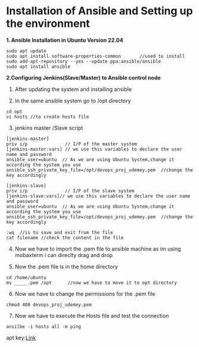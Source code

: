 # Installation of Ansible and Setting up the environment

**1. Ansible Installation in Ubuntu Version 22.04**
```
sudo apt update
sudo apt install software-properties-common       //used to install
sudo add-apt-repository --yes --update ppa:ansible/ansible
sudo apt install ansible
```
**2.Configuring Jenkins(Slave/Master) to Ansible control node**

1. After updating the system and installing ansible
   
2. In the same  ansible system go to /opt directory
```
cd opt
vi hosts //to create hosts file
```
3. jenkins master /Slave script
```
[jenkins-master]
priv i/p              // I/P of the master system
[jenkins-master:vars] // we use this variables to declare the user name and password
ansible_user=ubuntu  // As we are using Ubuntu System,change it according the system you use
ansible_ssh_private_key_file=/opt/devops_proj_udemey.pem  //change the key accordingly

[jenkins-slave]
priv i/p              // I/P of the slave system
[jenkins-slave:vars]// we use this variables to declare the user name and password
ansible_user=ubuntu  // As we are using Ubuntu System,change it according the system you use
ansible_ssh_private_key_file=/opt/devops_proj_udemey.pem  //change the key accordingly

:wq  //is to save and exit from the file
cat filename //check the content in the file
```

4. Now we have to import the .pem file to ansible machine as im using mobaxterm i can direclty drag and drop

5. Now the .pem file is in the home directory 
```
cd /home/ubuntu
mv _____.pem /opt      //now we have to move it to opt directory
```

6. Now we have to change the permissions for the .pem file
```
chmod 400 devops_proj_udemey.pem
```

7. Now we have to execute the Hosts file and test the connection
```
ansilbe -i hosts all -m ping

```

apt key:[Link](https://docs.ansible.com/ansible/latest/collections/ansible/builtin/apt_key_module.html)
